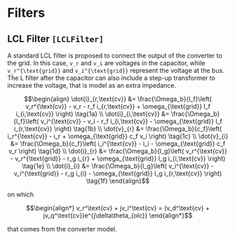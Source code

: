 # Filters

## LCL Filter ```[LCLFilter]```

A standard LCL filter is proposed to connect the output of the converter to the grid. In
this case, ``v_r`` and ``v_i`` are voltages in the capacitor, while ``v_r^{\text{grid}}``
and ``v_i^{\text{grid}}`` represent the voltage at the bus. The L filter after the capacitor
can also include a step-up transformer to increase the voltage, that is model as an extra
impedance.

```math
\begin{align}
    \dot{i}_{r,\text{cv}} &= \frac{\Omega_b}{l_f}\left( v_r^{\text{cv}} - v_r  - r_f i_{r,\text{cv}} + \omega_{\text{grid}} l_f i_{i,\text{cv}} \right) \tag{1a} \\
    \dot{i}_{i,\text{cv}} &= \frac{\Omega_b}{l_f}\left( v_i^{\text{cv}} - v_i  - r_f i_{i,\text{cv}} - \omega_{\text{grid}} l_f i_{r,\text{cv}} \right) \tag{1b} \\
    \dot{v}_{r} &=  \frac{\Omega_b}{c_f}\left( i_r^{\text{cv}} - i_r + \omega_{\text{grid}} c_f v_i \right) \tag{1c} \\
    \dot{v}_{i} &=  \frac{\Omega_b}{c_f}\left( i_i^{\text{cv}} - i_i - \omega_{\text{grid}} c_f v_r \right) \tag{1d} \\
    \dot{i}_{r} &= \frac{\Omega_b}{l_g}\left( v_r^{\text{cv}} - v_r^{\text{grid}} - r_g i_{r} + \omega_{\text{grid}} l_g i_{i,\text{cv}} \right) \tag{1e} \\
    \dot{i}_{i} &= \frac{\Omega_b}{l_g}\left( v_i^{\text{cv}} - v_i^{\text{grid}} - r_g i_{i} - \omega_{\text{grid}} l_g i_{r,\text{cv}} \right) \tag{1f}
\end{align}
```

on which

```math
\begin{align*}
v_r^\text{cv} + jv_i^\text{cv} = (v_d^\text{cv} + jv_q^\text{cv})e^{j\delta\theta_{olc}}
\end{align*}
```

that comes from the converter model.
